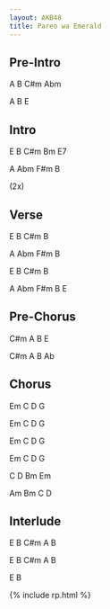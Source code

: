 ```yaml
---
layout: AKB48
title: Pareo wa Emerald
---
```

## Pre-Intro 
A B C#m Abm 

A B E 

## Intro 
E B C#m Bm E7 

A Abm F#m B 

(2x) 

## Verse 
E B C#m B 

A Abm F#m B 

E B C#m B 

A Abm F#m B E 

## Pre-Chorus 
C#m A B E 

C#m A B Ab 

## Chorus 
Em C D G 

Em C D G 

Em C D G 

Em C D G 

C D Bm Em 

Am Bm C D 

## Interlude 
E B C#m A B 

E B C#m A B 

E B 

{% include rp.html %}
